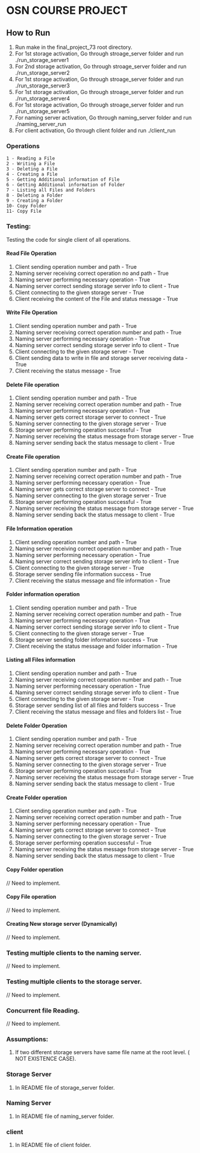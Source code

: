 # OSN COURSE PROJECT 


## How to Run 
1. Run make in the final_project_73 root directory.
2. For 1st storage activation, Go through stroage_server folder and run ./run_storage_server1
3. For 2nd storage activation, Go through stroage_server folder and run ./run_storage_server2
4. For 1st storage activation, Go through stroage_server folder and run ./run_storage_server3
5. For 1st storage activation, Go through stroage_server folder and run ./run_storage_server4
6. For 1st storage activation, Go through stroage_server folder and run ./run_storage_server5
7. For naming server activation, Go through naming_server folder and run ./naming_server_run 
8. For client activation, Go through client folder and run ./client_run 

### Operations 

```
1 - Reading a File
2 - Writing a File
3 - Deleting a File
4 - Creating a File
5 - Getting Additional information of File 
6 - Getting Additional information of Folder
7 - Listing all Files and Folders
8 - Deleting a Folder
9 - Creating a Folder
10- Copy Folder
11- Copy File
``` 

### Testing: 
Testing the code for single client of all operations. 
#### Read File Operation
1. Client sending operation number and path - True
2. Naming server receiving correct operation no and path - True
3. Naming server performing necessary operation - True
4. Naming server correct sending storage server info to client - True
5. Client connecting to the given storage server - True
6. Client receiving the content of the File and status message - True

#### Write File Operation
1. Client sending operation number and path - True
2. Naming server receiving correct operation number and path - True
3. Naming server performing necessary operation - True
4. Naming server correct sending storage server info to client - True
5. Client connecting to the given storage server - True
6. Client sending data to write in file and storage server receiving data - True
7. Client receiving the status message - True

#### Delete File operation
1. Client sending operation number and path - True
2. Naming server receiving correct operation number and path - True 
3. Naming server performing necessary operation - True
4. Naming server gets correct storage server to connect - True
5. Naming server connecting to the given storage server - True 
6. Storage server performing operation successful - True
7. Naming server receiving the status message from storage server - True 
8. Naming server sending back the status message to client - True

#### Create File operation
1. Client sending operation number and path - True
2. Naming server receiving correct operation number and path - True
3. Naming server performing necessary operation - True 
4. Naming server gets correct storage server to connect - True
5. Naming server connecting to the given storage server - True
6. Storage server performing operation successful - True
7. Naming server receiving the status message from storage server - True 
8. Naming server sending back the status message to client - True

#### File Information operation
1. Client sending operation number and path - True
2. Naming server receiving correct operation number and path - True
3. Naming server performing necessary operation - True
4. Naming server correct sending storage server info to client - True
5. Client connecting to the given storage server - True
6. Storage server sending file information success - True
7. Client receiving the status message and file information - True

#### Folder information operation 
1. Client sending operation number and path - True
2. Naming server receiving correct operation number and path - True
3. Naming server performing necessary operation - True
4. Naming server correct sending storage server info to client - True
5. Client connecting to the given storage server - True
6. Storage server sending folder information success - True
7. Client receiving the status message and folder information - True

#### Listing all Files information 
1. Client sending operation number and path - True
2. Naming server receiving correct operation number and path - True
3. Naming server performing necessary operation - True
4. Naming server correct sending storage server info to client - True
5. Client connecting to the given storage server - True 
6. Storage server sending list of all files and folders success - True
7. Client receiving the status message and files and folders list - True

#### Delete Folder Operation 
1. Client sending operation number and path - True
2. Naming server receiving correct operation number and path - True
3. Naming server performing necessary operation - True 
4. Naming server gets correct storage server to connect - True
5. Naming server connecting to the given storage server - True 
6. Storage server performing operation successful - True
7. Naming server receiving the status message from storage server - True 
8. Naming server sending back the status message to client - True

#### Create Folder operation 
1. Client sending operation number and path - True 
2. Naming server receiving correct operation number and path - True 
3. Naming server performing necessary operation - True 
4. Naming server gets correct storage server to connect - True
5. Naming server connecting to the given storage server - True 
6. Storage server performing operation successful - True
7. Naming server receiving the status message from storage server - True 
8. Naming server sending back the status message to client - True

#### Copy Folder operation 
// Need to implement.

#### Copy File operation 
// Need to implement. 

#### Creating New storage server (Dynamically)
// Need to implement. 


### Testing multiple clients to the naming server. 
// Need to implement. 

### Testing multiple clients to the storage server. 
// Need to implement. 

### Concurrent file Reading. 
// Need to implement. 

### Assumptions: 
1. If two different storage servers have same file name at the root level. ( NOT EXISTENCE CASE). 


### Storage Server
1. In README file of storage_server folder. 

### Naming Server 
1. In README file of naming_server folder. 

### client 
1. In README file of client folder.


